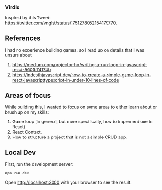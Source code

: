### Virdis

Inspired by this Tweet: https://twitter.com/vnglst/status/1751278052154179770.

## References

I had no experience building games, so I read up on details that I was unsure about

1. https://medium.com/projector-hq/writing-a-run-loop-in-javascript-react-9605f74174b
1. https://indepthjavascript.dev/how-to-create-a-simple-game-loop-in-react-javascripttypescript-in-under-10-lines-of-code

## Areas of focus

While building this, I wanted to focus on some areas to either learn about or brush up on my skills:

1. Game loop (in general, but more specifically, how to implement one in React)
1. React Context.
1. How to structure a project that is not a simple CRUD app.

## Local Dev

First, run the development server:

```bash
npm run dev
```

Open [http://localhost:3000](http://localhost:3000) with your browser to see the result.
